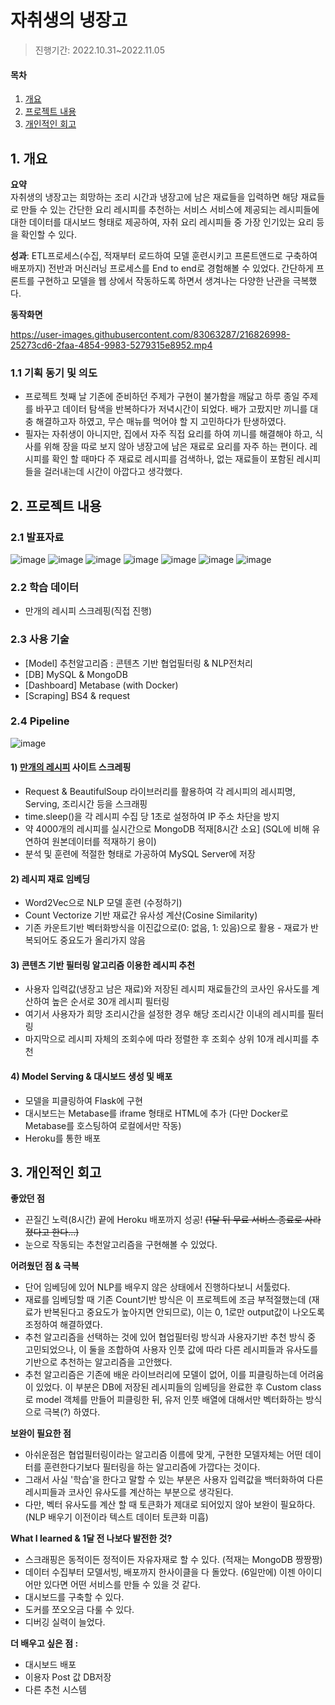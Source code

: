 # 자취생의 냉장고
> 진행기간: 2022.10.31~2022.11.05
#### 목차
1. [개요](#1-개요)
2. [프로젝트 내용](#2-프로젝트-내용)
3. [개인적인 회고](#3-개인적인-회고)

## 1. 개요
**요약**   
자취생의 냉장고는 희망하는 조리 시간과 냉장고에 남은 재료들을 입력하면 해당 재료들로 만들 수 있는 간단한 요리 레시피를 추천하는 서비스
서비스에 제공되는 레시피들에 대한 데이터를 대시보드 형태로 제공하여, 자취 요리 레시피들 중 가장 인기있는 요리 등을 확인할 수 있다.

**성과**: ETL프로세스(수집, 적재부터 로드하여 모델 훈련시키고 프론트앤드로 구축하여 배포까지) 전반과 머신러닝 프로세스를 End to end로 경험해볼 수 있었다. 간단하게 프론트를 구현하고 모델을 웹 상에서 작동하도록 하면서 생겨나는 다양한 난관을 극복했다.<br>

**동작화면**<br>

https://user-images.githubusercontent.com/83063287/216826998-25273cd6-2faa-4854-9983-5279315e8952.mp4


### 1.1 기획 동기 및 의도
- 프로젝트 첫째 날 기존에 준비하던 주제가 구현이 불가함을 깨닳고 하루 종일 주제를 바꾸고 데이터 탐색을 반복하다가 저녁시간이 되었다. 배가 고팠지만 끼니를 대충 해결하고자 하였고, 무슨 매뉴를 먹어야 할 지 고민하다가 탄생하였다.
- 필자는 자취생이 아니지만, 집에서 자주 직접 요리를 하여 끼니를 해결해야 하고, 식사를 위해 장을 따로 보지 않아 냉장고에 남은 재료로 요리를 자주 하는 편이다. 레시피를 확인 할 때마다 주 재료로 레시피를 검색하나, 없는 재료들이 포함된 레시피들을 걸러내는데 시간이 아깝다고 생각했다.

## 2. 프로젝트 내용
### 2.1 발표자료
![image](https://user-images.githubusercontent.com/83063287/216822157-7384c7aa-5745-4038-bd19-6c97d4dec6c3.png)
![image](https://user-images.githubusercontent.com/83063287/216822161-fb27343f-f1e2-43c5-9a62-cb0aeb0214d7.png)
![image](https://user-images.githubusercontent.com/83063287/216822164-a5022b5d-1c41-44fb-97f4-cf4dd9f95484.png)
![image](https://user-images.githubusercontent.com/83063287/216822165-4296aa42-201d-4f55-be1a-f6df49785eb5.png)
![image](https://user-images.githubusercontent.com/83063287/216822166-67744739-7b01-4dd3-961b-b3bdeb1969d3.png)
![image](https://user-images.githubusercontent.com/83063287/216822171-14ce7a90-44fb-44df-adc0-21fcad7c17d1.png)
![image](https://user-images.githubusercontent.com/83063287/216822173-97065aef-5605-41b9-8d4b-6aaf1952146c.png)

### 2.2 학습 데이터
* 만개의 레시피 스크레핑(직접 진행)

### 2.3 사용 기술
- [Model] 추천알고리즘 : 콘텐츠 기반 협업필터링 & NLP전처리
- [DB] MySQL & MongoDB
- [Dashboard] Metabase (with Docker)
- [Scraping] BS4 & request

### 2.4 Pipeline
![image](https://user-images.githubusercontent.com/83063287/210044508-21fc985e-4d19-488d-a06c-0bd96c0287d9.png)   

#### 1) [만개의 레시피](https://www.10000recipe.com/) 사이트 스크레핑
- Request & BeautifulSoup 라이브러리를 활용하여 각 레시피의 레시피명, Serving, 조리시간 등을 스크래핑
- time.sleep()을 각 레시피 수집 당 1초로 설정하여 IP 주소 차단을 방지
- 약 4000개의 레시피를 실시간으로 MongoDB 적재[8시간 소요] (SQL에 비해 유연하여 원본데이터를 적재하기 용이)
- 분석 및 훈련에 적절한 형태로 가공하여 MySQL Server에 저장   

#### 2) 레시피 재료 임베딩
- Word2Vec으로 NLP 모델 훈련 (수정하기)
- Count Vectorize 기반 재료간 유사성 계산(Cosine Similarity)
- 기존 카운트기반 벡터화방식을 이진값으로(0: 없음, 1: 있음)으로 활용 - 재료가 반복되어도 중요도가 올리가지 않음

#### 3) 콘텐츠 기반 필터링 알고리즘 이용한 레시피 추천   
- 사용자 입력값(냉장고 남은 재료)와 저장된 레시피 재료들간의 코사인 유사도를 계산하여 높은 순서로 30개 레시피 필터링
- 여기서 사용자가 희망 조리시간을 설정한 경우 해당 조리시간 이내의 레시피를 필터링
- 마지막으로 레시피 자체의 조회수에 따라 정렬한 후 조회수 상위 10개 레시피를 추천

#### 4) Model Serving & 대시보드 생성 및 배포
- 모델을 피클링하여 Flask에 구현 
- 대시보드는 Metabase를 iframe 형태로 HTML에 추가 (다만 Docker로 Metabase를 호스팅하여 로컬에서만 작동)
- Heroku를 통한 배포

## 3. 개인적인 회고
**좋았던 점**   
- 끈질긴 노력(8시간) 끝에 Heroku 배포까지 성공! ~~(1달 뒤 무료 서비스 종료로 사라졌다고 한다...)~~
- 눈으로 작동되는 추천알고리즘을 구현해볼 수 있었다.

**어려웠던 점 & 극복**
- 단어 임베딩에 있어 NLP를 배우지 않은 상태에서 진행하다보니 서툴렀다.
- 재료를 임베딩할 때 기존 Count기반 방식은 이 프로젝트에 조금 부적절했는데 (재료가 반복된다고 중요도가 높아지면 안되므로), 이는 0, 1로만 output값이 나오도록 조정하여 해결하였다.
- 추천 알고리즘을 선택하는 것에 있어 협업필터링 방식과 사용자기반 추천 방식 중 고민되었으나, 이 둘을 조합하여 사용자 인풋 값에 따라 다른 레시피들과 유사도를 기반으로 추천하는 알고리즘을 고안했다.
- 추천 알고리즘은 기존에 배운 라이브러리에 모델이 없어, 이를 피클링하는데 어려움이 있었다. 이 부분은 DB에 저장된 레시피들의 임베딩을 완료한 후 Custom class로 model 객체를 만들어 피클링한 뒤, 유저 인풋 배열에 대해서만 벡터화하는 방식으로 극복(?) 하였다.

**보완이 필요한 점**    
- 아쉬운점은 협업필터링이라는 알고리즘 이름에 맞게, 구현한 모델자체는 어떤 데이터를 훈련한다기보다 필터링을 하는 알고리즘에 가깝다는 것이다.
- 그래서 사실 '학습'을 한다고 말할 수 있는 부분은 사용자 입력값을 백터화하여 다른 레시피들과 코사인 유사도를 계산하는 부분으로 생각된다.
- 다만, 벡터 유사도를 계산 할 때 토큰화가 제대로 되어있지 않아 보완이 필요하다. (NLP 배우기 이전이라 텍스트 데이터 토큰화 미흡)
   
**What I learned & 1달 전 나보다 발전한 것?**   
- 스크래핑은 동적이든 정적이든 자유자재로 할 수 있다. (적재는 MongoDB 짱짱짱)
- 데이터 수집부터 모델서빙, 배포까지 한사이클을 다 돌았다. (6일만에) 이젠 아이디어만 있다면 어떤 서비스를 만들 수 있을 것 같다.
- 대시보드를 구축할 수 있다.
- 도커를 쪼오오금 다룰 수 있다. 
- 디버깅 실력이 늘었다.

**더 배우고 싶은 점 :**   
- 대시보드 배포
- 이용자 Post 값 DB저장
- 다른 추천 시스템
